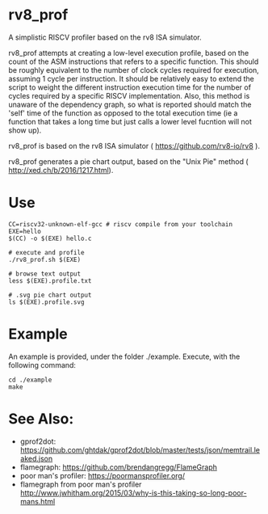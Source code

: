 # rv8_prof
A simplistic RISCV profiler based on the rv8 ISA simulator.

rv8_prof attempts at creating a low-level execution profile, based on the count of the ASM instructions that refers to a specific function. This should be roughly equivalent to the number of clock cycles required for execution, assuming 1 cycle per instruction. It should be relatively easy to extend the script to weight the different instruction execution time for the number of cycles required by a specific RISCV implementation. Also, this method is unaware of the dependency graph, so what is reported should match the 'self' time of the function as opposed to the total execution time (ie a function that takes a long time but just calls a lower level fucntion will not show up).

rv8_prof is based on the rv8 ISA simulator ( https://github.com/rv8-io/rv8 ).

rv8_prof generates a pie chart output, based on the "Unix Pie" method ( http://xed.ch/b/2016/1217.html).

# Use
    CC=riscv32-unknown-elf-gcc # riscv compile from your toolchain
    EXE=hello
    $(CC) -o $(EXE) hello.c

    # execute and profile
    ./rv8_prof.sh $(EXE)

    # browse text output
    less $(EXE).profile.txt

    # .svg pie chart output
    ls $(EXE).profile.svg

# Example

An example is provided, under the folder ./example.
Execute, with the following command:

    cd ./example
    make

# See Also:
- gprof2dot: https://github.com/ghtdak/gprof2dot/blob/master/tests/json/memtrail.leaked.json
- flamegraph: https://github.com/brendangregg/FlameGraph
- poor man's profiler: https://poormansprofiler.org/
- flamegraph from poor man's profiler http://www.jwhitham.org/2015/03/why-is-this-taking-so-long-poor-mans.html
